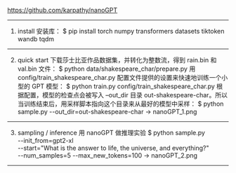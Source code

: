 https://github.com/karpathy/nanoGPT

------------------------------------------------------------------------------------------------------------------------
1. install
安装库：
$ pip install torch numpy transformers datasets tiktoken wandb tqdm

------------------------------------------------------------------------------------------------------------------------
2. quick start
下载莎士比亚作品数据集，并转化为整数流，得到 rain.bin 和 val.bin 文件：
$ python data/shakespeare_char/prepare.py
用 config/train_shakespeare_char.py 配置文件提供的设置来快速地训练一个小型的 GPT 模型：
$ python train.py config/train_shakespeare_char.py
根据配置，模型的检查点会被写入 –out_dir 目录 out-shakespeare-char。所以当训练结束后，用采样脚本指向这个目录来从最好的模型中采样：
$ python sample.py --out_dir=out-shakespeare-char
-> nanoGPT_1.png

------------------------------------------------------------------------------------------------------------------------
3. sampling / inference
用 nanoGPT 做推理实验
$ python sample.py \
    --init_from=gpt2-xl \
    --start="What is the answer to life, the universe, and everything?" \
    --num_samples=5 --max_new_tokens=100
-> nanoGPT_2.png

------------------------------------------------------------------------------------------------------------------------
